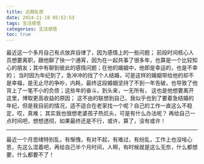 ```yaml
---
title: 近期乱想
date: 2024-11-18 05:52:53
tags: 生活感悟
categories: 生活感悟
toc: true
---
```

最近这一个多月自己有点放弃自律了，因为感情上的一些问题； 
前段时间核心人员想要离职，跟他聊了快一个通宵，因为在一起共事了很多年，也算是一个比较知心的朋友；其中有聊到彼此的感情问题；在他的婚姻中，他即是幸运的，也是不幸的； 当时因为年纪到了，急冲冲的找了个人结婚，可是这样的婚姻带给他的却不是幸福，是无止尽的争吵，内耗，最终这段婚姻坚持了不到一年告破，也导致了他背上了一笔不小的负债；这些年的奋斗，到头来，一无所有， 这也是他想要离开这里，博取更高收益的原因；
这不由的联想到自己，我似乎也到了要着急结婚的年纪，但是我目前的情况，适不适合在老家找一个呢？自己的工作一直这么不稳定，哎，真难； 其实我也很想老婆孩子热炕头，可是有什么办法呢？
再给自己一点时间吧，想想透彻，如果最终还是不行，或许，算了，没有或许！



---

最近一个月思绪特别乱，有惭愧，有对不起，有难过，有纷乱，工作上也没啥心思，先这么混着吧，再给自己半个月时间，人啊，有时候就是这么无奈，什么都想要，什么都要不了！